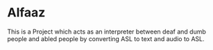 # Alfaaz
This is a Project which acts as an interpreter between deaf and dumb people and abled people by converting ASL to text and audio to ASL.
